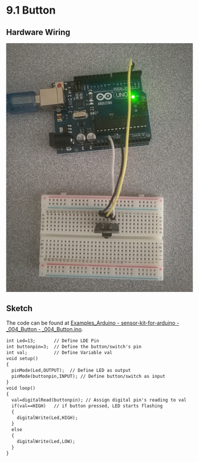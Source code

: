 # 9.1 Button

## Hardware Wiring

![Button](../../Examples/sensor-kit-for-arduino/004_button.jpg)


## Sketch

The code can be found at [Examples_Arduino - sensor-kit-for-arduino - _004_Button - _004_Button.ino](https://github.com/LongerVisionRobot/Examples_Arduino/blob/master/sensor-kit-for-arduino/_004_Button/_004_Button.ino).
```
int Led=13;       // Define LDE Pin
int buttonpin=3;  // Define the button/switch's pin
int val;          // Define Variable val
void setup()
{
  pinMode(Led,OUTPUT);  // Define LED as output
  pinMode(buttonpin,INPUT); // Define button/switch as input
}
void loop()
{
  val=digitalRead(buttonpin); // Assign digital pin's reading to val
  if(val==HIGH)   // if button pressed, LED starts flashing
  {
    digitalWrite(Led,HIGH);
  }
  else
  {
    digitalWrite(Led,LOW);
  }
}
```